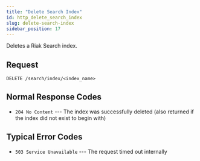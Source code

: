 ```yaml
---
title: "Delete Search Index"
id: http_delete_search_index
slug: delete-search-index
sidebar_position: 17
---
```


Deletes a Riak Search index.

## Request

    DELETE /search/index/<index_name>

## Normal Response Codes

* `204 No Content` --- The index was successfully deleted (also returned
    if the index did not exist to begin with)

## Typical Error Codes

* `503 Service Unavailable` --- The request timed out internally
